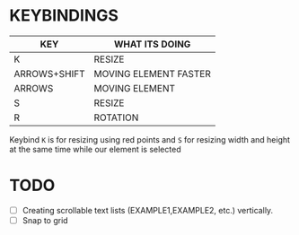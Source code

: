 # KEYBINDINGS

| KEY  | WHAT ITS DOING |
| ------------- | ------------- |
| K  | RESIZE |
| ARROWS+SHIFT  | MOVING ELEMENT FASTER  |
| ARROWS | MOVING ELEMENT |
| S | RESIZE |
| R | ROTATION |


Keybind `K` is for resizing using red points and `S` for resizing width and height at the same time while our element is selected

# TODO

- [ ] Creating scrollable text lists (EXAMPLE1,EXAMPLE2, etc.) vertically.
- [ ] Snap to grid
